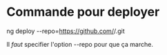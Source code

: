 # Commande pour deployer

ng deploy --repo=https://github.com/<username>/<repositoryname>.git

Il *faut* specifier l'option --repo pour que ça marche.
